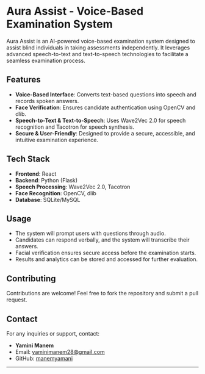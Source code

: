 # Aura Assist - Voice-Based Examination System

Aura Assist is an AI-powered voice-based examination system designed to assist blind individuals in taking assessments independently. It leverages advanced speech-to-text and text-to-speech technologies to facilitate a seamless examination process.

## Features

- **Voice-Based Interface**: Converts text-based questions into speech and records spoken answers.
- **Face Verification**: Ensures candidate authentication using OpenCV and dlib.
- **Speech-to-Text & Text-to-Speech**: Uses Wave2Vec 2.0 for speech recognition and Tacotron for speech synthesis.
- **Secure & User-Friendly**: Designed to provide a secure, accessible, and intuitive examination experience.

## Tech Stack

- **Frontend**: React
- **Backend**: Python (Flask)
- **Speech Processing**: Wave2Vec 2.0, Tacotron
- **Face Recognition**: OpenCV, dlib
- **Database**: SQLite/MySQL

## Usage

- The system will prompt users with questions through audio.
- Candidates can respond verbally, and the system will transcribe their answers.
- Facial verification ensures secure access before the examination starts.
- Results and analytics can be stored and accessed for further evaluation.

## Contributing

Contributions are welcome! Feel free to fork the repository and submit a pull request.

## Contact

For any inquiries or support, contact:

- **Yamini Manem**
- Email: [yaminimanem28@gmail.com](yaminimanem28@gmail.com)
- GitHub: [manemyamani](https://github.com/manemyamani)

---
